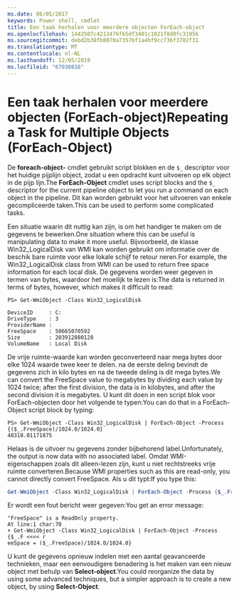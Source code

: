 ```yaml
---
ms.date: 06/05/2017
keywords: Power shell, cmdlet
title: Een taak herhalen voor meerdere objecten ForEach-object
ms.openlocfilehash: 1442507c4213476f65df3401c1021f8d0fc31956
ms.sourcegitcommit: debd2b38fb8070a7357bf1a4bf9cc736f3702f31
ms.translationtype: MT
ms.contentlocale: nl-NL
ms.lasthandoff: 12/05/2019
ms.locfileid: "67030816"
---
```

# <a name="repeating-a-task-for-multiple-objects-foreach-object"></a><span data-ttu-id="fcc5d-103">Een taak herhalen voor meerdere objecten (ForEach-object)</span><span class="sxs-lookup"><span data-stu-id="fcc5d-103">Repeating a Task for Multiple Objects (ForEach-Object)</span></span>

<span data-ttu-id="fcc5d-104">De **foreach-object-** cmdlet gebruikt script blokken en de `$_` descriptor voor het huidige pijplijn object, zodat u een opdracht kunt uitvoeren op elk object in de pijp lijn.</span><span class="sxs-lookup"><span data-stu-id="fcc5d-104">The **ForEach-Object** cmdlet uses script blocks and the `$_` descriptor for the current pipeline object to let you run a command on each object in the pipeline.</span></span> <span data-ttu-id="fcc5d-105">Dit kan worden gebruikt voor het uitvoeren van enkele gecompliceerde taken.</span><span class="sxs-lookup"><span data-stu-id="fcc5d-105">This can be used to perform some complicated tasks.</span></span>

<span data-ttu-id="fcc5d-106">Een situatie waarin dit nuttig kan zijn, is om het handiger te maken om de gegevens te bewerken.</span><span class="sxs-lookup"><span data-stu-id="fcc5d-106">One situation where this can be useful is manipulating data to make it more useful.</span></span> <span data-ttu-id="fcc5d-107">Bijvoorbeeld, de klasse Win32_LogicalDisk van WMI kan worden gebruikt om informatie over de beschik bare ruimte voor elke lokale schijf te retour neren.</span><span class="sxs-lookup"><span data-stu-id="fcc5d-107">For example, the Win32_LogicalDisk class from WMI can be used to return free space information for each local disk.</span></span> <span data-ttu-id="fcc5d-108">De gegevens worden weer gegeven in termen van bytes, waardoor het moeilijk te lezen is:</span><span class="sxs-lookup"><span data-stu-id="fcc5d-108">The data is returned in terms of bytes, however, which makes it difficult to read:</span></span>

```
PS> Get-WmiObject -Class Win32_LogicalDisk

DeviceID     : C:
DriveType    : 3
ProviderName :
FreeSpace    : 50665070592
Size         : 203912880128
VolumeName   : Local Disk
```

<span data-ttu-id="fcc5d-109">De vrije ruimte-waarde kan worden geconverteerd naar mega bytes door elke 1024 waarde twee keer te delen. na de eerste deling bevindt de gegevens zich in kilo bytes en na de tweede deling is dit mega bytes.</span><span class="sxs-lookup"><span data-stu-id="fcc5d-109">We can convert the FreeSpace value to megabytes by dividing each value by 1024 twice; after the first division, the data is in kilobytes, and after the second division it is megabytes.</span></span> <span data-ttu-id="fcc5d-110">U kunt dit doen in een script blok voor ForEach-objecten door het volgende te typen:</span><span class="sxs-lookup"><span data-stu-id="fcc5d-110">You can do that in a ForEach-Object script block by typing:</span></span>

```
PS> Get-WmiObject -Class Win32_LogicalDisk | ForEach-Object -Process {($_.FreeSpace)/1024.0/1024.0}
48318.01171875
```

<span data-ttu-id="fcc5d-111">Helaas is de uitvoer nu gegevens zonder bijbehorend label.</span><span class="sxs-lookup"><span data-stu-id="fcc5d-111">Unfortunately, the output is now data with no associated label.</span></span> <span data-ttu-id="fcc5d-112">Omdat WMI-eigenschappen zoals dit alleen-lezen zijn, kunt u niet rechtstreeks vrije ruimte converteren.</span><span class="sxs-lookup"><span data-stu-id="fcc5d-112">Because WMI properties such as this are read-only, you cannot directly convert FreeSpace.</span></span> <span data-ttu-id="fcc5d-113">Als u dit typt:</span><span class="sxs-lookup"><span data-stu-id="fcc5d-113">If you type this:</span></span>

```powershell
Get-WmiObject -Class Win32_LogicalDisk | ForEach-Object -Process {$_.FreeSpace = ($_.FreeSpace)/1024.0/1024.0}
```

<span data-ttu-id="fcc5d-114">Er wordt een fout bericht weer gegeven:</span><span class="sxs-lookup"><span data-stu-id="fcc5d-114">You get an error message:</span></span>

```output
"FreeSpace" is a ReadOnly property.
At line:1 char:70
+ Get-WmiObject -Class Win32_LogicalDisk | ForEach-Object -Process {$_.F <<<< r
eeSpace = ($_.FreeSpace)/1024.0/1024.0}
```

<span data-ttu-id="fcc5d-115">U kunt de gegevens opnieuw indelen met een aantal geavanceerde technieken, maar een eenvoudigere benadering is het maken van een nieuw object met behulp van **Select-object**.</span><span class="sxs-lookup"><span data-stu-id="fcc5d-115">You could reorganize the data by using some advanced techniques, but a simpler approach is to create a new object, by using **Select-Object**.</span></span>

